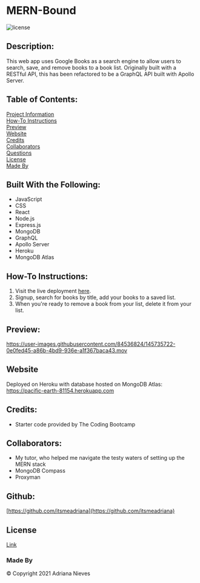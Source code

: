 # MERN-Bound
![license](https://img.shields.io/badge/license-gitHub-ff69b4)

## Description:
This web app uses Google Books as a search engine to allow users to search, save, and remove books to a book list. Originally built with a RESTful API, this has been refactored to be a GraphQL API built with Apollo Server.

## Table of Contents:
[Project Information](#MERN-Bound)<br />[How-To Instructions](#how-to-instructions)<br />[Preview](#preview)<br />[Website](#website)<br />[Credits](#credits)<br />[Collaborators](#collaborators)<br />[Questions](#questions)<br />[License](#license)<br />[Made By](#made-by)

## Built With the Following:
 - JavaScript
 - CSS
 - React
 - Node.js
 - Express.js
 - MongoDB
 - GraphQL
 - Apollo Server
 - Heroku
 - MongoDB Atlas

## How-To Instructions:
 1. Visit the live deployment [here](https://pacific-earth-81154.herokuapp.com).
 2. Signup, search for books by title, add your books to a saved list. 
 3. When you're ready to remove a book from your list, delete it from your list. 

## Preview:

https://user-images.githubusercontent.com/84536824/145735722-0e0fed45-a86b-4bd9-936e-a1f367baca43.mov

## Website

Deployed on Heroku with database hosted on MongoDB Atlas:
https://pacific-earth-81154.herokuapp.com

## Credits:
 - Starter code provided by The Coding Bootcamp

## Collaborators:
 - My tutor, who helped me navigate the testy waters of setting up the MERN stack
 - MongoDB Compass
 - Proxyman

## Github:
[https://github.com/itsmeadriana](https://github.com/itsmeadriana)

## License
[Link](https://choosealicense.com/licenses/mit/)

### Made By
© Copyright 2021 Adriana Nieves
